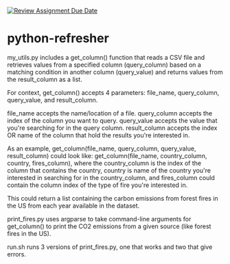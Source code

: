 [![Review Assignment Due Date](https://classroom.github.com/assets/deadline-readme-button-22041afd0340ce965d47ae6ef1cefeee28c7c493a6346c4f15d667ab976d596c.svg)](https://classroom.github.com/a/_G_SdF8U)
# python-refresher

my_utils.py includes a get_column() function that reads a CSV file and retrieves values from a specified column (query_column) based on a matching condition in another column (query_value) and returns values from the result_column as a list.

For context, get_column() accepts 4 parameters: file_name, query_column, query_value, and result_column.

file_name accepts the name/location of a file.
query_column accepts the index of the column you want to query.
query_value accepts the value that you're searching for in the query column.
result_column accepts the index OR name of the column that hold the results you're interested in.

As an example, get_column(file_name, query_column, query_value, result_column) could look like: get_column(file_name, country_column, country, fires_column), where the country_column is the index of the column that contains the country, country is name of the country you're interested in searching for in the country_column, and fires_column could contain the column index of the type of fire you're interested in. 

This could return a list containing the carbon emissions from forest fires in the US from each year available in the dataset.

print_fires.py uses argparse to take command-line arguments for get_column() to print the CO2 emissions from a given source (like forest fires in the US).

run.sh runs 3 versions of print_fires.py, one that works and two that give errors.